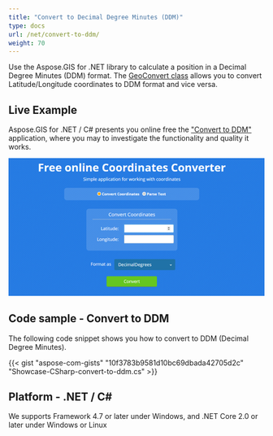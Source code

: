 ```yaml
---
title: "Convert to Decimal Degree Minutes (DDM)"
type: docs
url: /net/convert-to-ddm/
weight: 70
---
```


Use the Aspose.GIS for .NET library to calculate a position in a Decimal Degree Minutes (DDM) format. The [GeoConvert class](https://reference.aspose.com/gis/net/aspose.gis/geoconvert) allows you to convert Latitude/Longitude coordinates to DDM format and vice versa.

## **Live Example**

Aspose.GIS for .NET / C# presents you online free the ["Convert to DDM"](https://products.aspose.app/gis/coordinates/convert-to-ddm) application, where you may to investigate the functionality and quality it works.

![DDM to {Extension2} Converter App](coordinates.png)

## **Code sample - Convert to DDM**

The following code snippet shows you how to convert to DDM (Decimal Degree Minutes).

{{< gist "aspose-com-gists" "10f3783b9581d10bc69dbada42705d2c" "Showcase-CSharp-convert-to-ddm.cs" >}}

## **Platform - .NET / C#**

We supports Framework 4.7 or later under Windows, and .NET Core 2.0 or later under Windows or Linux
